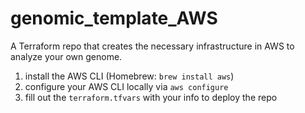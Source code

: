 # genomic_template_AWS
A Terraform repo that creates the necessary infrastructure in AWS to analyze your own genome.

1. install the AWS CLI (Homebrew: `brew install aws`)
2. configure your AWS CLI locally via `aws configure`
3. fill out the `terraform.tfvars` with your info to deploy the repo

